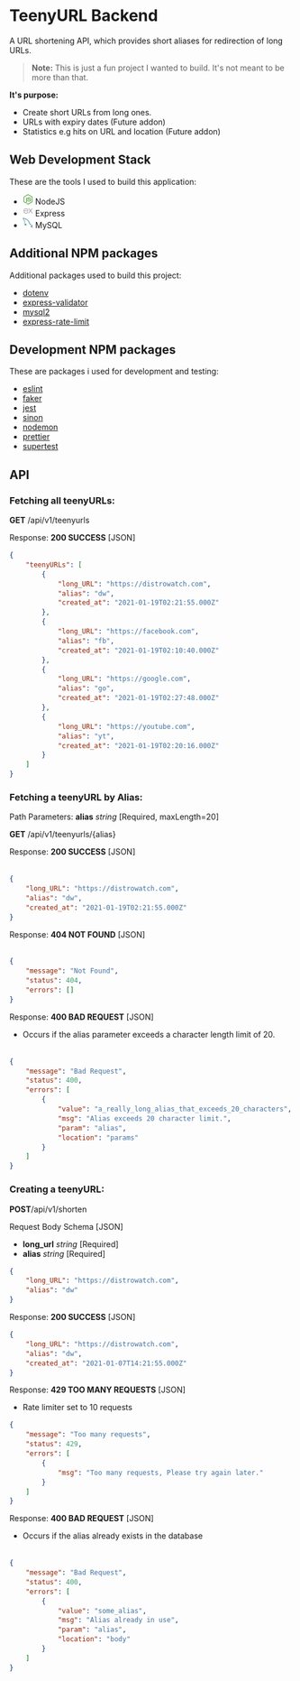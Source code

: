 # TeenyURL Backend

A URL shortening API, which provides short aliases for redirection of long URLs.

> **Note:** This is just a fun project I wanted to build. It's not meant to be more than that.

**It's purpose:**

* Create short URLs from long ones.
* URLs with expiry dates (Future addon)
* Statistics e.g hits on URL and location (Future addon)  

## Web Development Stack
These are the tools I used to build this application:

* ![](readme_images/nodejs.png) NodeJS
* ![](readme_images/express.png) Express
* ![](readme_images/mysql.png) MySQL  

## Additional NPM packages
Additional packages used to build this project:

* [dotenv](https://www.npmjs.com/package/dotenv)
* [express-validator](https://www.npmjs.com/package/express-validator)
* [mysql2](https://www.npmjs.com/package/mysql2)
* [express-rate-limit](https://www.npmjs.com/package/express-rate-limit)

## Development NPM packages
These are packages i used for development and testing:

* [eslint](https://www.npmjs.com/package/eslint)
* [faker](https://www.npmjs.com/package/faker)
* [jest](https://www.npmjs.com/package/jest)
* [sinon](https://www.npmjs.com/package/sinon)
* [nodemon](https://www.npmjs.com/package/nodemon)
* [prettier](https://www.npmjs.com/package/prettier)
* [supertest](https://www.npmjs.com/package/supertest)  

## API
### Fetching all teenyURLs:

**GET** /api/v1/teenyurls

Response: **200 SUCCESS** [JSON]

```json
{
    "teenyURLs": [
        {
            "long_URL": "https://distrowatch.com",
            "alias": "dw",
            "created_at": "2021-01-19T02:21:55.000Z"
        },
        {
            "long_URL": "https://facebook.com",
            "alias": "fb",
            "created_at": "2021-01-19T02:10:40.000Z"
        },
        {
            "long_URL": "https://google.com",
            "alias": "go",
            "created_at": "2021-01-19T02:27:48.000Z"
        },
        {
            "long_URL": "https://youtube.com",
            "alias": "yt",
            "created_at": "2021-01-19T02:20:16.000Z"
        }
    ]
}
```

### Fetching a teenyURL by Alias:

Path Parameters:  **alias** *string* [Required, maxLength=20]  

**GET** /api/v1/teenyurls/{alias}

Response: **200 SUCCESS** [JSON]

```json

{
    "long_URL": "https://distrowatch.com",
    "alias": "dw",
    "created_at": "2021-01-19T02:21:55.000Z"
}
```

Response: **404 NOT FOUND** [JSON]

```json

{
    "message": "Not Found",
    "status": 404,
    "errors": []
}
```

Response: **400 BAD REQUEST** [JSON]

* Occurs if the alias parameter exceeds a character length limit of 20.

```json

{
    "message": "Bad Request",
    "status": 400,
    "errors": [
        {
            "value": "a_really_long_alias_that_exceeds_20_characters",
            "msg": "Alias exceeds 20 character limit.",
            "param": "alias",
            "location": "params"
        }
    ]
}
```
### Creating a teenyURL:  

**POST**/api/v1/shorten

Request Body Schema [JSON]

* **long_url** *string* [Required]
* **alias** *string* [Required]

```json
{
    "long_URL": "https://distrowatch.com",
    "alias": "dw"
}
```

Response: **200 SUCCESS** [JSON]

```json
{
    "long_URL": "https://distrowatch.com",
    "alias": "dw",
    "created_at": "2021-01-07T14:21:55.000Z"
}                            
``` 


Response: **429 TOO MANY REQUESTS** [JSON]  

* Rate limiter set to 10 requests

```json
{
    "message": "Too many requests",
    "status": 429,
    "errors": [
        {
            "msg": "Too many requests, Please try again later."
        }
    ]
}
``` 

Response: **400 BAD REQUEST** [JSON]

* Occurs if the alias already exists in the database

```json

{
    "message": "Bad Request",
    "status": 400,
    "errors": [
        {
            "value": "some_alias",
            "msg": "Alias already in use",
            "param": "alias",
            "location": "body"
        }
    ]
}
```
